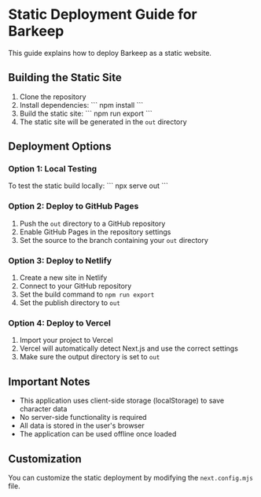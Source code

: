 # Static Deployment Guide for Barkeep

This guide explains how to deploy Barkeep as a static website.

## Building the Static Site

1. Clone the repository
2. Install dependencies:
   \`\`\`
   npm install
   \`\`\`
3. Build the static site:
   \`\`\`
   npm run export
   \`\`\`
4. The static site will be generated in the `out` directory

## Deployment Options

### Option 1: Local Testing

To test the static build locally:
\`\`\`
npx serve out
\`\`\`

### Option 2: Deploy to GitHub Pages

1. Push the `out` directory to a GitHub repository
2. Enable GitHub Pages in the repository settings
3. Set the source to the branch containing your `out` directory

### Option 3: Deploy to Netlify

1. Create a new site in Netlify
2. Connect to your GitHub repository
3. Set the build command to `npm run export`
4. Set the publish directory to `out`

### Option 4: Deploy to Vercel

1. Import your project to Vercel
2. Vercel will automatically detect Next.js and use the correct settings
3. Make sure the output directory is set to `out`

## Important Notes

- This application uses client-side storage (localStorage) to save character data
- No server-side functionality is required
- All data is stored in the user's browser
- The application can be used offline once loaded

## Customization

You can customize the static deployment by modifying the `next.config.mjs` file.
